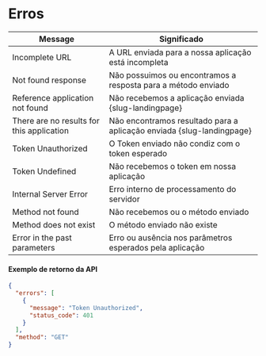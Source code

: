# Erros

Message | Significado
---------|----------
 Incomplete URL | A URL enviada para a nossa aplicação está incompleta
 Not found response | Não possuimos ou encontramos a resposta para a método enviado 
 Reference application not found | Não recebemos a aplicação enviada {slug-landingpage}
 There are no results for this application | Não encontramos resultado para a aplicação enviada {slug-landingpage}
 Token Unauthorized | O Token enviado não condiz com o token esperado
 Token Undefined | Não recebemos o token em nossa aplicação
 Internal Server Error | Erro interno de processamento do servidor
 Method not found | Não recebemos ou o método enviado
 Method does not exist | O método enviado não existe
 Error in the past parameters | Erro ou ausência nos parâmetros esperados pela aplicação

#### Exemplo de retorno da API

```json
{
  "errors": [
    {
      "message": "Token Unauthorized",
      "status_code": 401
    }
  ],
  "method": "GET"
}
```
